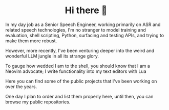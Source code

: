 <h1 align="center">Hi there 👋</h1>

In my day job as a Senior Speech Engineer, working primarily on ASR and related speech technologies, I'm no stranger to model training and evaluation, shell scripting, Python, surfacing and testing APIs, and trying to make them more robust.

However, more recently, I've been venturing deeper into the weird and wonderful LLM jungle in all its strange glory.

To gauge how wedded I am to the shell, you should know that I am a Neovim advocate; I write functionality into my text editors with Lua

Here you can find some of the public projects that I've been working on over the years.

One day I plan to order and list them properly here, until then, you can browse my public repositories.
